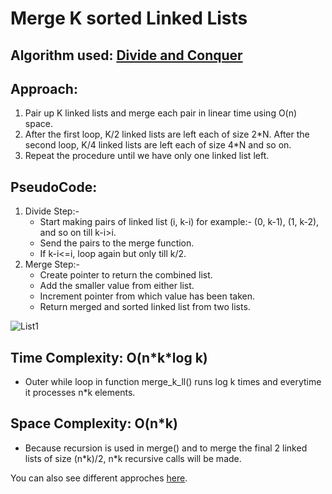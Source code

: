 # Merge K sorted Linked Lists
## Algorithm used: [Divide and Conquer](https://www.geeksforgeeks.org/divide-and-conquer-algorithm-introduction/)

## Approach:
1. Pair up K linked lists and merge each pair in linear time using O(n) space.
2. After the first loop, K/2 linked lists are left each of size 2\*N. After the second loop, K/4 linked lists are left each of size 4\*N and so on.
3. Repeat the procedure until we have only one linked list left.

## PseudoCode:
1) Divide Step:-
    - Start making pairs of linked list (i, k-i) for example:- (0, k-1), (1, k-2), and so on till k-i>i.
    - Send the pairs to the merge function.
    - If k-i<=i, loop again but only till k/2.
2) Merge Step:-
    - Create pointer to return the combined list.
    - Add the smaller value from either list.
    - Increment pointer from which value has been taken.
    - Return merged and sorted linked list from two lists.

![List1](https://user-images.githubusercontent.com/67220225/158016476-3fad6f1b-6038-4118-a8da-80c27e2fedfd.png)


## Time Complexity: O(n\*k\*log k)
- Outer while loop in function merge_k_ll() runs log k times and everytime it processes n*k elements.

## Space Complexity: O(n*k)
- Because recursion is used in merge() and to merge the final 2 linked lists of size (n\*k)/2, n\*k recursive calls will be made.

You can also see different approches [here](https://www.geeksforgeeks.org/merge-k-sorted-linked-lists/).